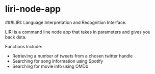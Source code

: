 # liri-node-app
###LIRI: Language Interpretation and Recognition Interface. 

LIRI is a command line node app that takes in parameters and gives you back data.

Functions Include:
* Retrieving a number of tweets from a chosen twitter handle
* Searching for song information using Spotify
* Searching for movie info using OMDb


